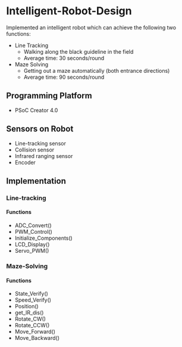 # Intelligent-Robot-Design
Implemented an intelligent robot which can achieve the following two functions:
- Line Tracking
	- Walking along the black guideline in the field    
	- Average time: 30 seconds/round 
- Maze Solving
	- Getting out a maze automatically (both entrance directions)
	- Average time: 90 seconds/round
## Programming Platform
- PSoC Creator 4.0
## Sensors on Robot
- Line-tracking sensor
- Collision sensor 
- Infrared ranging sensor
- Encoder
## Implementation
### Line-tracking

#### Functions
- ADC_Convert() 
- PWM_Control()
- Initialize_Components()
- LCD_Display()
- Servo_PWM()



### Maze-Solving

#### Functions
- State_Verify()
- Speed_Verify()
- Position()
- get_IR_dis()
- Rotate_CW()
- Rotate_CCW()
- Move_Forward()
- Move_Backward()

